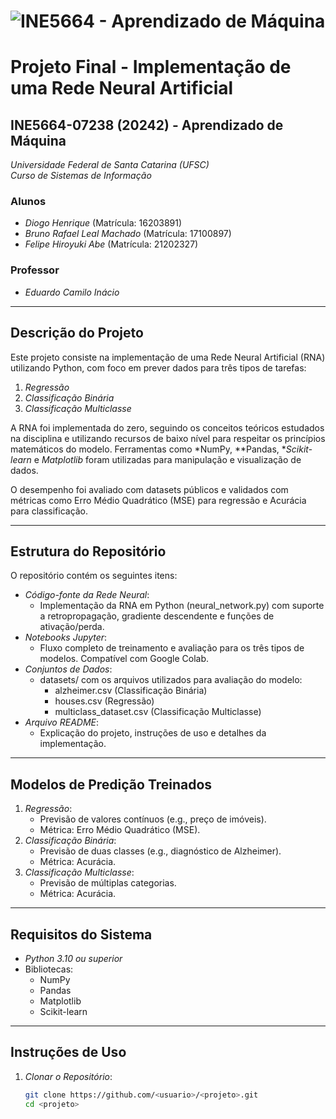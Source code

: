 # ![INE5664 - Aprendizado de Máquina](https://upload.wikimedia.org/wikipedia/commons/8/82/Ufsc_bras%C3%A3o.svg)

# Projeto Final - Implementação de uma Rede Neural Artificial

## INE5664-07238 (20242) - Aprendizado de Máquina  
*Universidade Federal de Santa Catarina (UFSC)*  
*Curso de Sistemas de Informação*  

### Alunos  
- *Diogo Henrique* (Matrícula: 16203891)  
- *Bruno Rafael Leal Machado* (Matrícula: 17100897)  
- *Felipe Hiroyuki Abe* (Matrícula: 21202327)  

### Professor  
- *Eduardo Camilo Inácio*

---

## Descrição do Projeto  
Este projeto consiste na implementação de uma Rede Neural Artificial (RNA) utilizando Python, com foco em prever dados para três tipos de tarefas:  
1. *Regressão*  
2. *Classificação Binária*  
3. *Classificação Multiclasse*

A RNA foi implementada do zero, seguindo os conceitos teóricos estudados na disciplina e utilizando recursos de baixo nível para respeitar os princípios matemáticos do modelo. Ferramentas como *NumPy, **Pandas, **Scikit-learn* e *Matplotlib* foram utilizadas para manipulação e visualização de dados.

O desempenho foi avaliado com datasets públicos e validados com métricas como Erro Médio Quadrático (MSE) para regressão e Acurácia para classificação.

---

## Estrutura do Repositório  
O repositório contém os seguintes itens:

- *Código-fonte da Rede Neural*:
  - Implementação da RNA em Python (neural_network.py) com suporte a retropropagação, gradiente descendente e funções de ativação/perda.
- *Notebooks Jupyter*:
  - Fluxo completo de treinamento e avaliação para os três tipos de modelos. Compatível com Google Colab.
- *Conjuntos de Dados*:
  - datasets/ com os arquivos utilizados para avaliação do modelo:
    - alzheimer.csv (Classificação Binária)
    - houses.csv (Regressão)
    - multiclass_dataset.csv (Classificação Multiclasse)
- *Arquivo README*:
  - Explicação do projeto, instruções de uso e detalhes da implementação.

---

## Modelos de Predição Treinados  
1. *Regressão*:
   - Previsão de valores contínuos (e.g., preço de imóveis).
   - Métrica: Erro Médio Quadrático (MSE).
2. *Classificação Binária*:
   - Previsão de duas classes (e.g., diagnóstico de Alzheimer).
   - Métrica: Acurácia.
3. *Classificação Multiclasse*:
   - Previsão de múltiplas categorias.
   - Métrica: Acurácia.

---

## Requisitos do Sistema  
- *Python 3.10 ou superior*  
- Bibliotecas:  
  - NumPy  
  - Pandas  
  - Matplotlib  
  - Scikit-learn  

---

## Instruções de Uso  
1. *Clonar o Repositório*:
   ```bash
   git clone https://github.com/<usuario>/<projeto>.git
   cd <projeto>
